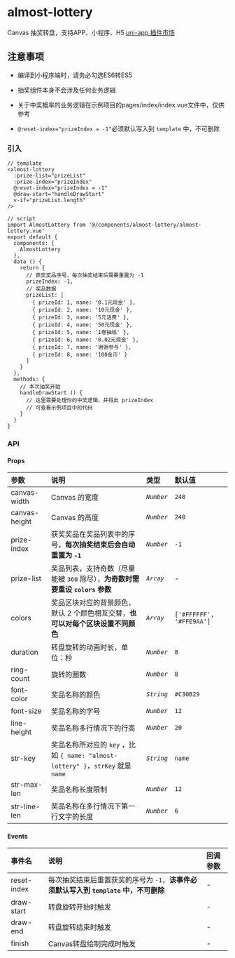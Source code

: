 # almost-lottery
Canvas 抽奖转盘，支持APP、小程序、H5
[uni-app 插件市场](https://ext.dcloud.net.cn/plugin?id=1030)


## 注意事项

- 编译到小程序端时，请务必勾选ES6转ES5

- 抽奖组件本身不会涉及任何业务逻辑

- 关于中奖概率的业务逻辑在示例项目的pages/index/index.vue文件中，仅供参考

- `@reset-index="prizeIndex = -1"`必须默认写入到 `template` 中，不可删除

### 引入
```
// template
<almost-lottery
  :prize-list="prizeList"
  :prize-index="prizeIndex"
  @reset-index="prizeIndex = -1"
  @draw-start="handleDrawStart"
  v-if="prizeList.length"
/>

// script
import AlmostLottery from '@/components/almost-lottery/almost-lottery.vue'
export default {
  components: {
    AlmostLottery
  },
  data () {
    return {
      // 获奖奖品序号，每次抽奖结束后需要重置为 -1
      prizeIndex: -1,
      // 奖品数据
      prizeList: [
        { prizeId: 1, name: '0.1元现金' },
        { prizeId: 2, name: '10元现金' },
        { prizeId: 3, name: '5元话费' },
        { prizeId: 4, name: '50元现金' },
        { prizeId: 5, name: '1卷抽纸' },
        { prizeId: 6, name: '0.02元现金' },
        { prizeId: 7, name: '谢谢参与' },
        { prizeId: 8, name: '100金币' }
      ]
    }
  },
  methods: {
    // 本次抽奖开始
    handleDrawStart () {
      // 这里需要处理你的中奖逻辑，并得出 prizeIndex
      // 可查看示例项目中的代码
    }
  }
}
```

### API
#### Props
参数 | 说明 | 类型 | 默认值
:---|:---|:---|:---
canvas-width | Canvas 的宽度 | *`Number`* | `240`
canvas-height | Canvas 的高度 | *`Number`* | `240`
prize-index | 获奖奖品在奖品列表中的序号，**每次抽奖结束后会自动重置为 `-1`** | *`Number`* | `-1`
prize-list | 奖品列表，支持奇数（尽量能被 `360` 除尽），**为奇数时需要重设 `colors` 参数** | *`Array`* | -
colors | 奖品区块对应的背景颜色，默认 2 个颜色相互交替，**也可以对每个区块设置不同颜色** | *`Array`* | `['#FFFFFF', '#FFE9AA']`
duration | 转盘旋转的动画时长，单位：秒 | *`Number`* | `8`
ring-count | 旋转的圈数 | *`Number`* | `8`
font-color | 奖品名称的颜色 | *`String`* | `#C30B29`
font-size | 奖品名称的字号 | *`Number`* | `12`
line-height | 奖品名称多行情况下的行高 | *`Number`* | `20`
str-key | 奖品名称所对应的 `key` ，比如 `{ name: "almost-lottery" }`，`strKey` 就是 `name` | *`String`* | `name`
str-max-len | 奖品名称长度限制 | *`Number`* | `12`
str-line-len | 奖品名称在多行情况下第一行文字的长度 | *`Number`* | `6`

#### Events
事件名 | 说明 | 回调参数
:---|:---|:---
reset-index | 每次抽奖结束后重置获奖的序号为 `-1`，**该事件必须默认写入到 `template` 中，不可删除** | -
draw-start | 转盘旋转开始时触发 | -
draw-end | 转盘旋转结束时触发 | -
finish | Canvas转盘绘制完成时触发 | -